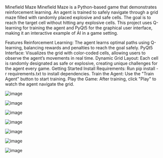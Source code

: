 Minefield Maze
Minefield Maze is a Python-based game that demonstrates reinforcement learning. An agent is trained to safely navigate through a grid maze filled with randomly placed explosive and safe cells. The goal is to reach the target cell without hitting any explosive cells. This project uses Q-learning for training the agent and PyQt5 for the graphical user interface, making it an interactive example of AI in a game setting.

Features
Reinforcement Learning: The agent learns optimal paths using Q-learning, balancing rewards and penalties to reach the goal safely.
PyQt5 Interface: Visualizes the grid with color-coded cells, allowing users to observe the agent’s movements in real time.
Dynamic Grid Layout: Each cell is randomly designated as safe or explosive, creating unique challenges for the agent every game.
Getting Started
Install Requirements: Run pip install -r requirements.txt to install dependencies.
Train the Agent: Use the "Train Agent" button to start training.
Play the Game: After training, click "Play" to watch the agent navigate the grid.


![image](https://github.com/user-attachments/assets/6db393a4-c25f-4343-b356-d4beac610cd9)

![image](https://github.com/user-attachments/assets/085f7e22-7f33-4d41-b442-be43849998ef)

![image](https://github.com/user-attachments/assets/f0cb5ecf-e6fa-4b87-9b2f-8fda3d83cb3d)

![image](https://github.com/user-attachments/assets/650dc996-dfbe-4934-8483-89c65e21bea6)


![image](https://github.com/user-attachments/assets/bd9d2a5b-0a9e-4739-b736-5545a636a380)

![image](https://github.com/user-attachments/assets/49f05ccf-6c3b-4401-87fb-a76cdfd84c03)

![image](https://github.com/user-attachments/assets/243975db-b5ed-4921-b8e9-4f38e011be64)

